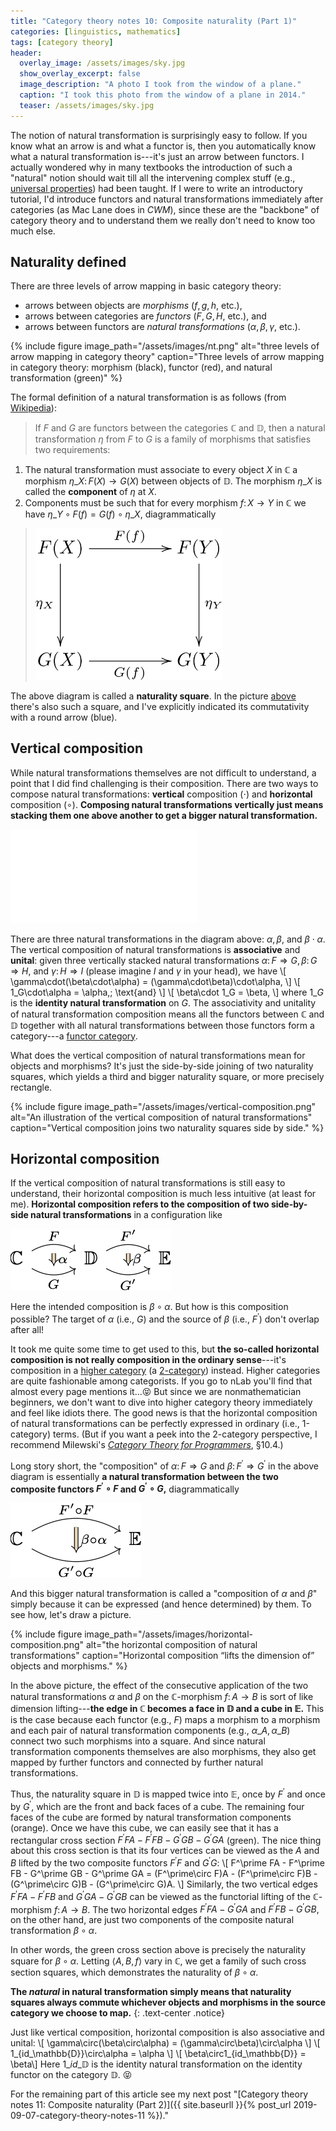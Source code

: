 ```yaml
---
title: "Category theory notes 10: Composite naturality (Part 1)"
categories: [linguistics, mathematics]
tags: [category theory]
header:
  overlay_image: /assets/images/sky.jpg
  show_overlay_excerpt: false
  image_description: "A photo I took from the window of a plane."
  caption: "I took this photo from the window of a plane in 2014."
  teaser: /assets/images/sky.jpg
---
```


The notion of natural transformation is surprisingly easy to follow. If you know what an arrow is and what a functor is, then you automatically know what a natural transformation is---it's just an arrow between functors. I actually wondered why in many textbooks the introduction of such a "natural" notion should wait till all the intervening complex stuff (e.g., [universal properties](https://en.wikipedia.org/wiki/Universal_property)) had been taught. If I were to write an introductory tutorial, I'd introduce functors and natural transformations immediately after categories (as Mac Lane does in _CWM_), since these are the "backbone" of category theory and to understand them we really don't need to know too much else.

## Naturality defined
There are three levels of arrow mapping in basic category theory:
- arrows between objects are _morphisms_ ($f, g, h,$ etc.),
- arrows between categories are _functors_ ($F, G, H,$ etc.), and
- arrows between functors are _natural transformations_ ($\alpha, \beta, \gamma,$ etc.).<a id="nt"></a>

{% include figure image_path="/assets/images/nt.png" alt="three levels of arrow mapping in category theory" caption="Three levels of arrow mapping in category theory: morphism (black), functor (red), and natural transformation (green)" %}

The formal definition of a natural transformation is as follows (from [Wikipedia](https://en.wikipedia.org/wiki/Natural_transformation#Definition)):
>If $F$ and $G$ are functors between the categories $\mathbb{C}$ and $\mathbb{D},$ then a natural transformation $\eta$ from $F$ to $G$ is a family of morphisms that satisfies two requirements:<br>
1. The natural transformation must associate to every object $X$ in $\mathbb{C}$ a morphism $\eta\_X\colon F(X)\rightarrow G(X)$ between objects of $\mathbb{D}.$ The morphism $\eta\_X$ is called the **component** of $\eta$ at $X.$
2. Components must be such that for every morphism $f\colon X\rightarrow Y$ in $\mathbb{C}$ we have $\eta\_Y\circ F(f) = G(f)\circ\eta\_X,$ diagrammatically
>
>    <img src="/assets/images/naturality.png" alt="naturality square" width="300"/>

The above diagram is called a **naturality square**. In the picture <a href="#nt">above</a> there's also such a square, and I've explicitly indicated its commutativity with a round arrow (blue).

## Vertical composition
While natural transformations themselves are not difficult to understand, a point that I did find challenging is their composition. There are two ways to compose natural transformations: **vertical** composition ($\cdot$) and **horizontal** composition ($\circ$). **Composing natural transformations vertically just means stacking them one above another to get a bigger natural transformation.**

![vertical stacking of natural transformations](/assets/images/nt-stack.pdf)

There are three natural transformations in the diagram above: $\alpha, \beta,$ and $\beta\cdot\alpha.$ The vertical composition of natural transformations is **associative** and **unital**: given three vertically stacked natural transformations $\alpha\colon F\Rightarrow G, \beta\colon G\Rightarrow H,$ and $\gamma\colon H\Rightarrow I$ (please imagine $I$ and $\gamma$ in your head), we have
\\[ \gamma\cdot(\beta\cdot\alpha) = (\gamma\cdot\beta)\cdot\alpha, \\]
\\[ 1\_G\cdot\alpha = \alpha,\; \text{and} \\]
\\[ \beta\cdot 1\_G = \beta, \\]
where $1\_G$ is the **identity natural transformation** on $G.$ The associativity and unitality of natural transformation composition means all the functors between $\mathbb{C}$ and $\mathbb{D}$ together with all natural transformations between those functors form a category---a [functor category](https://en.wikipedia.org/wiki/Functor_category).

What does the vertical composition of natural transformations mean for objects and morphisms? It's just the side-by-side joining of two naturality squares, which yields a third and bigger naturality square, or more precisely rectangle.

{% include figure image_path="/assets/images/vertical-composition.png" alt="An illustration of the vertical composition of natural transformations" caption="Vertical composition joins two naturality squares side by side." %}
<a id="horizontal"></a>

## Horizontal composition
If the vertical composition of natural transformations is still easy to understand, their horizontal composition is much less intuitive (at least for me). **Horizontal composition refers to the composition of two side-by-side natural transformations** in a configuration like

![side-by-side natural transformations](/assets/images/nt-side-by-side.png)

Here the intended composition is $\beta\circ\alpha.$ But how is this composition possible? The target of $\alpha$ (i.e., $G$) and the source of $\beta$ (i.e., $F^\prime$) don't overlap after all!

It took me quite some time to get used to this, but **the so-called horizontal composition is not really composition in the ordinary sense**---it's composition in a [higher category](https://ncatlab.org/nlab/show/higher+category+theory) (a [2-category](https://ncatlab.org/nlab/show/2-category)) instead. Higher categories are quite fashionable among categorists. If you go to nLab you'll find that almost every page mentions it...😝 But since we are nonmathematician beginners, we don't want to dive into higher category theory immediately and feel like idiots there. The good news is that the horizontal composition of natural transformations can be perfectly expressed in ordinary (i.e., 1-category) terms. (But if you want a peek into the 2-category perspective, I recommend Milewski's [_Category Theory for Programmers_](https://books.google.co.uk/books?id=5F86vgEACAAJ&source=gbs_book_other_versions), §10.4.)

Long story short, the "composition" of $\alpha\colon F\Rightarrow G$ and $\beta\colon F^\prime\Rightarrow G^\prime$ in the above diagram is essentially **a natural transformation between the two composite functors $F^\prime\circ F$ and $G^\prime\circ G,$** diagrammatically

![horizontal composition of natural transformations](/assets/images/nt-horizontal-simple.png)

And this bigger natural transformation is called a "composition of $\alpha$ and $\beta$" simply because it can be expressed (and hence determined) by them. To see how, let's draw a picture.

{% include figure image_path="/assets/images/horizontal-composition.png" alt="the horizontal composition of natural transformations" caption="Horizontal composition &#8220;lifts the dimension of&#8221; objects and morphisms." %}

In the above picture, the effect of the consecutive application of the two natural transformations $\alpha$ and $\beta$ on the $\mathbb{C}$-morphism $f\colon A\rightarrow B$ is sort of like dimension lifting---**the edge in $\mathbb{C}$ becomes a face in $\mathbb{D}$ and a cube in $\mathbb{E}.$** This is the case because each functor (e.g., $F$) maps a morphism to a morphism and each pair of natural transformation components (e.g., $\alpha\_A,\alpha\_B$) connect two such morphisms into a square. And since natural transformation components themselves are also morphisms, they also get mapped by further functors and connected by further natural transformations.

Thus, the naturality square in $\mathbb{D}$ is mapped twice into $\mathbb{E},$ once by $F^\prime$ and once by $G^\prime,$ which are the front and back faces of a cube. The remaining four faces of the cube are formed by natural transformation components (orange). Once we have this cube, we can easily see that it has a rectangular cross section $F^\prime FA - F^\prime FB - G^\prime GB - G^\prime GA$ (green). The nice thing about this cross section is that its four vertices can be viewed as the $A$ and $B$ lifted by the two composite functors $F^\prime F$ and $G^\prime G$:
\\[ F^\prime FA - F^\prime FB - G^\prime GB - G^\prime GA = (F^\prime\circ F)A - (F^\prime\circ F)B - (G^\prime\circ G)B - (G^\prime\circ G)A. \\]
Similarly, the two vertical edges $F^\prime FA - F^\prime FB$ and $G^\prime GA - G^\prime GB$ can be viewed as the functorial lifting of the $\mathbb{C}$-morphism $f\colon A\rightarrow B.$ The two horizontal edges $F^\prime FA - G^\prime GA$ and $F^\prime FB - G^\prime GB,$ on the other hand, are just two components of the composite natural transformation $\beta\circ\alpha.$

In other words, the green cross section above is precisely the naturality square for $\beta\circ\alpha.$ Letting $\langle A,B,f\rangle$ vary in $\mathbb{C},$ we get a family of such cross section squares, which demonstrates the naturality of $\beta\circ\alpha.$

**The _natural_ in natural transformation simply means that naturality squares always commute whichever objects and morphisms in the source category we choose to map.**
{: .text-center .notice}

Just like vertical composition, horizontal composition is also associative and unital:
\\[ \gamma\circ(\beta\circ\alpha) = (\gamma\circ\beta)\circ\alpha \\]
\\[ 1\_{id\_\mathbb{D}}\circ\alpha = \alpha \\]
\\[ \beta\circ1\_{id\_\mathbb{D}} = \beta\\]
Here $1\_{id\_\mathbb{D}}$ is the identity natural transformation on the identity functor on the category $\mathbb{D}.$ 😝

For the remaining part of this article see my next post "[Category theory notes 11: Composite naturality (Part 2)]({{ site.baseurll }}{% post_url 2019-09-07-category-theory-notes-11 %})."
